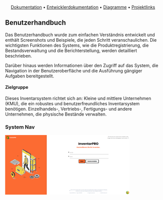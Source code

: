 <p align="center">
  <a href="https://github.com/dwn10/C_C_C/blob/main/PROJEKT/Documentation/Markdown/README.md#inventarsystem" target="_blank">Dokumentation</a> •
  <a href="https://github.com/dwn10/C_C_C/blob/main/PROJEKT/Documentation/Markdown/Dev.md#ein-inventar-projekt-mit-react-und-supabase-in-visual-studio-code-erstellen" target="_blank">Entwicklerdokumentation</a> •
  <a href="https://github.com/dwn10/C_C_C/blob/main/PROJEKT/Documentation/Markdown/DiagrammeIMG.md#diagramme" target="_blank">Diagramme</a> •
  <a href="https://github.com/dwn10/C_C_C/blob/main/PROJEKT/Documentation/Markdown/Links.md#projektlinks-und-ressourcen" target="_blank">Projektlinks</a>
</p>

## Benutzerhandbuch
Das Benutzerhandbuch wurde zum einfachen Verständnis entwickelt und enthält Screenshots und Beispiele, die jeden Schritt veranschaulichen. Die wichtigsten Funktionen des Systems, wie die Produktregistrierung, die Bestandsverwaltung und die Berichterstellung, werden detailliert beschrieben.

Darüber hinaus werden Informationen über den Zugriff auf das System, die Navigation in der Benutzeroberfläche und die Ausführung gängiger Aufgaben bereitgestellt.

#### Zielgruppe
Dieses Inventarsystem richtet sich an:
Kleine und mittlere Unternehmen (KMU), die ein robustes und benutzerfreundliches Inventarsystem benötigen.
Einzelhandels-, Vertriebs-, Fertigungs- und andere Unternehmen, die physische Bestände verwalten.

### System Nav

<a href="https://github.com/dwn10/C_C_C/blob/main/PROJEKT/Documentation/img/mockup3-4.gif" target="_blank">
  <img src="https://github.com/dwn10/C_C_C/blob/main/PROJEKT/Documentation/img/mockup3-4.png" style="height: 80%; width:80%;"/>
</a>